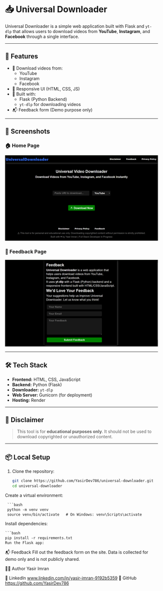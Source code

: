 # 📥 Universal Downloader

Universal Downloader is a simple web application built with Flask and `yt-dlp` that allows users to download videos from **YouTube**, **Instagram**, and **Facebook** through a single interface.

---

## 🚀 Features

- 🎥 Download videos from:
  - YouTube
  - Instagram
  - Facebook
- 📱 Responsive UI (HTML, CSS, JS)
- 🧠 Built with:
  - Flask (Python Backend)
  - `yt-dlp` for downloading videos
- 📬 Feedback form (Demo purpose only)

---

## 📸 Screenshots

### 🏠 Home Page
![Home Page](screenshots/home.png)

### 💬 Feedback Page
![Feedback Page](screenshots/feedback.png)

---

## 🛠 Tech Stack

- **Frontend:** HTML, CSS, JavaScript
- **Backend:** Python (Flask)
- **Downloader:** `yt-dlp`
- **Web Server:** Gunicorn (for deployment)
- **Hosting:** Render

---

## 📝 Disclaimer

> This tool is for **educational purposes only**. It should not be used to download copyrighted or unauthorized content.

---

## 📦 Local Setup

1. Clone the repository:
   ```bash
   git clone https://github.com/YasirDev786/universal-downloader.git
   cd universal-downloader
Create a virtual environment:

     ```bash
     python -m venv venv
     source venv/bin/activate   # On Windows: venv\Scripts\activate

Install dependencies:

    ```bash
    pip install -r requirements.txt
    Run the Flask app:

📬 Feedback
Fill out the feedback form on the site. Data is collected for demo only and is not publicly shared.

🧑‍💻 Author
Yasir Imran

📎 LinkedIn  www.linkedin.com/in/yasir-imran-9192b5359
🐙 GitHub   https://github.com/YasirDev786

